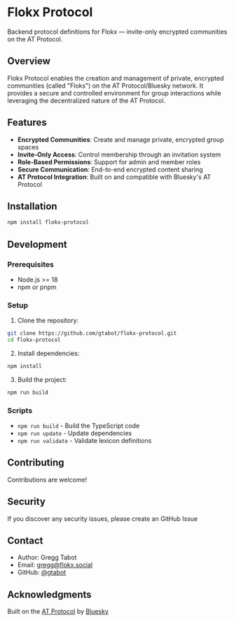 # Flokx Protocol

Backend protocol definitions for Flokx — invite-only encrypted communities on the AT Protocol.

## Overview

Flokx Protocol enables the creation and management of private, encrypted communities (called "Floks") on the AT Protocol/Bluesky network. It provides a secure and controlled environment for group interactions while leveraging the decentralized nature of the AT Protocol.

## Features

- **Encrypted Communities**: Create and manage private, encrypted group spaces
- **Invite-Only Access**: Control membership through an invitation system
- **Role-Based Permissions**: Support for admin and member roles
- **Secure Communication**: End-to-end encrypted content sharing
- **AT Protocol Integration**: Built on and compatible with Bluesky's AT Protocol

## Installation

```bash
npm install flokx-protocol
```

## Development

### Prerequisites

- Node.js >= 18
- npm or pnpm

### Setup

1. Clone the repository:

```bash
git clone https://github.com/gtabot/flokx-protocol.git
cd flokx-protocol
```

2. Install dependencies:

```bash
npm install
```

3. Build the project:

```bash
npm run build
```

### Scripts

- `npm run build` - Build the TypeScript code
- `npm run update` - Update dependencies
- `npm run validate` - Validate lexicon definitions

## Contributing

Contributions are welcome!

## Security

If you discover any security issues, please create an GitHub Issue

## Contact

- Author: Gregg Tabot
- Email: <gregg@flokx.social>
- GitHub: [@gtabot](https://github.com/gtabot)

## Acknowledgments

Built on the [AT Protocol](https://atproto.com/) by [Bluesky](https://bsky.social/)
